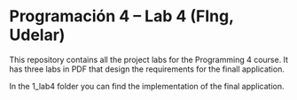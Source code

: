 # Programación 4 – Lab 4 (FIng, Udelar)

This repository contains all the project labs for the Programming 4 course. It has three labs in PDF that design the requirements for the finall application.

In the 1_lab4 folder you can find the implementation of the final application.
